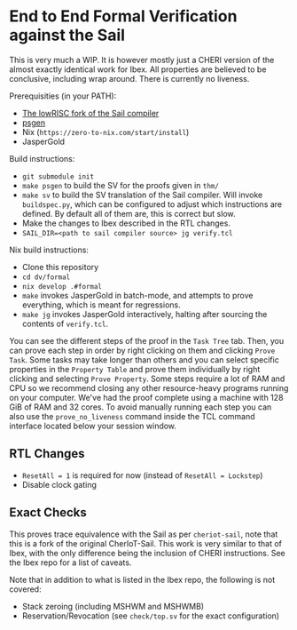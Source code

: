 # End to End Formal Verification against the Sail

This is very much a WIP. It is however mostly just a CHERI version of the almost exactly identical work for Ibex.
All properties are believed to be conclusive, including wrap around. There is currently no liveness.

Prerequisities (in your PATH):
- [The lowRISC fork of the Sail compiler](https://github.com/lowRISC/sail/tree/lowrisc)
- [psgen](https://github.com/mndstrmr/psgen)
- Nix (`https://zero-to-nix.com/start/install`)
- JasperGold

Build instructions:
- `git submodule init`
- `make psgen` to build the SV for the proofs given in `thm/`
- `make sv` to build the SV translation of the Sail compiler. Will invoke `buildspec.py`, which can be configured to adjust which instructions are defined. By default all of them are, this is correct but slow.
- Make the changes to Ibex described in the RTL changes.
- `SAIL_DIR=<path to sail compiler source> jg verify.tcl`

Nix build instructions:
- Clone this repository
- `cd dv/formal`
- `nix develop .#formal`
- `make` invokes JasperGold in batch-mode, and attempts to prove everything, which is meant for regressions.
- `make jg` invokes JasperGold interactively, halting after sourcing the contents of `verify.tcl`.

You can see the different steps of the proof in the `Task Tree` tab.
Then, you can prove each step in order by right clicking on them and clicking `Prove Task`.
Some tasks may take longer than others and you can select specific properties in the `Property Table` and prove them individually by right clicking and selecting `Prove Property`.
Some steps require a lot of RAM and CPU so we recommend closing any other resource-heavy programs running on your computer.
We've had the proof complete using a machine with 128 GiB of RAM and 32 cores.
To avoid manually running each step you can also use the `prove_no_liveness` command inside the TCL command interface located below your session window.


## RTL Changes
- `ResetAll = 1` is required for now (instead of `ResetAll = Lockstep`)
- Disable clock gating

## Exact Checks
This proves trace equivalence with the Sail as per `cheriot-sail`, note that this is a fork of the original CherIoT-Sail.
This work is very similar to that of Ibex, with the only difference being the inclusion of CHERI instructions. See the Ibex repo for a list of caveats.

Note that in addition to what is listed in the Ibex repo, the following is not covered:
- Stack zeroing (including MSHWM and MSHWMB)
- Reservation/Revocation (see `check/top.sv` for the exact configuration)
